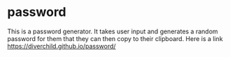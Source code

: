 # password

This is a password generator.
It takes user input and generates a random password for them that they can then copy to their clipboard.
Here is a link https://diverchild.github.io/password/
